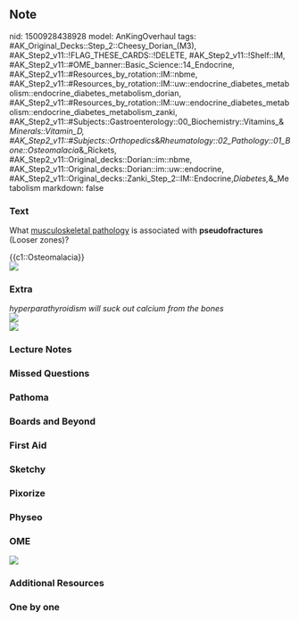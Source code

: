 ## Note
nid: 1500928438928
model: AnKingOverhaul
tags: #AK_Original_Decks::Step_2::Cheesy_Dorian_(M3), #AK_Step2_v11::!FLAG_THESE_CARDS::!DELETE, #AK_Step2_v11::!Shelf::IM, #AK_Step2_v11::#OME_banner::Basic_Science::14_Endocrine, #AK_Step2_v11::#Resources_by_rotation::IM::nbme, #AK_Step2_v11::#Resources_by_rotation::IM::uw::endocrine_diabetes_metabolism::endocrine_diabetes_metabolism_dorian, #AK_Step2_v11::#Resources_by_rotation::IM::uw::endocrine_diabetes_metabolism::endocrine_diabetes_metabolism_zanki, #AK_Step2_v11::#Subjects::Gastroenterology::00_Biochemistry::Vitamins_&_Minerals::Vitamin_D, #AK_Step2_v11::#Subjects::Orthopedics_&_Rheumatology::02_Pathology::01_Bone::Osteomalacia_&_Rickets, #AK_Step2_v11::Original_decks::Dorian::im::nbme, #AK_Step2_v11::Original_decks::Dorian::im::uw::endocrine, #AK_Step2_v11::Original_decks::Zanki_Step_2::IM::Endocrine,_Diabetes,_&_Metabolism
markdown: false

### Text
What <u>musculoskeletal pathology</u> is associated with
<b>pseudofractures</b> (Looser zones)?
<div>
  {{c1::Osteomalacia}}
</div>
<div><img src="paste-10857677324291.jpg"></div>

### Extra
<div>
  <i>hyperparathyroidism will suck out calcium from the bones</i>
</div>
<div>
  <i><img src="paste-1954622436540417.jpg" class="resizer"></i>
</div><img src="OM.png" class="resizer">

### Lecture Notes


### Missed Questions


### Pathoma


### Boards and Beyond


### First Aid


### Sketchy


### Pixorize


### Physeo


### OME
<div class="ome-widget">
  <a href=
  "https://onlinemeded.org/spa/endocrine?ref=anki"><img src="_OME_AnkiFlashcards_Topic_6.png"></a>
</div>

### Additional Resources


### One by one

